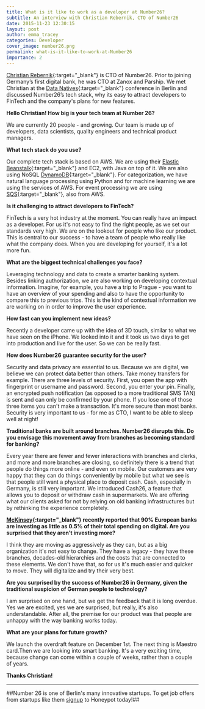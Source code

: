 ```yaml
---
title: What is it like to work as a developer at Number26? 
subtitle: An interview with Christian Rebernik, CTO of Number26   
date: 2015-11-23 12:30:15
layout: post
author: emma_tracey
categories: Developer
cover_image: number26.png
permalink: what-is-it-like-to-work-at-Number26
importance: 2
---
```



[Christian Rebernik][1]{:target="_blank"} is CTO of Number26. Prior to joining Germany’s first digital bank, he was CTO  at Zanox and Parship. We met Christian at the [Data Natives][2]{:target="_blank"} conference in Berlin and discussed Number26’s tech stack, why its easy to attract developers to FinTech and the company's plans for new features.

**Hello Christian! How big is your tech team at Number 26?**
 
We are currently 20 people - and growing. Our team is made up of developers, data scientists, quality engineers and technical product managers.

**What tech stack do you use?**

Our complete tech stack is based on AWS. We are using their [Elastic Beanstalk][3]{:target="_blank"} and  EC2, with Java on top of it. We are also using NoSQL [DynamoDB][4]{:target="_blank"}. For categorization, we have natural language processing using Python and for machine learning we are using the services of AWS. For event processing we are using [SQS][5]{:target="_blank"}, also from AWS.

**Is it challenging to attract developers to FinTech?** 

FinTech is a very hot industry at the moment. You can really have an impact as a developer. For us it's not easy to find the right people, as we set our standards very high. We are on the lookout for people who like our product. This is central to our success - to have a team of people who really like what the company does. When you are developing for yourself, it's a lot more fun. 

**What are the biggest technical challenges you face?** 

Leveraging technology and data to create a smarter banking system. Besides linking authorization, we are also working on developing contextual information. Imagine, for example, you have a trip to Prague - you want to have an overview of your spending and also to have the opportunity to compare this to previous trips. This is the kind of contextual information we are working on in order to improve the user experience. 

**How fast can you implement new ideas?** 

Recently a developer came up with the idea of 3D touch, similar to what we have seen on the iPhone. We looked into it and it took us two days to get into production and live for the user. So we can be really fast.

**How does Number26 guarantee security for the user?**

Security and data privacy are essential to us. Because we are digital, we believe we can protect data better than others. Take money transfers for example. There are three levels of security. First, you open the app with fingerprint or username and password. Second, you enter your pin. Finally, an encrypted push notification (as opposed to a more traditional SMS TAN) is sent and can only be confirmed by your phone.  If you lose one of those three items you can't make a transaction. It's more secure than most banks. Security is very important to us - for me as CTO, I want to be able to sleep well at night!

**Traditional banks are built around branches. Number26 disrupts this. Do you envisage this movement away from branches as becoming standard for banking?**
 
Every year there are fewer and fewer interactions with branches and clerks, and more and more branches are closing, so definitely there is a trend that people do things more online - and even on mobile. Our customers are very happy that they can do things conveniently by mobile but what we see is that people still want a physical place to deposit cash. Cash, especially in Germany, is still very important. We introduced Cash26, a feature that allows you to deposit or withdraw cash in supermarkets. We are offering what our clients asked for not by relying on old banking infrastructures but by rethinking the experience completely.

**[McKinsey][6]{:target="_blank"} recently reported that 90% European banks are investing as little as 0.5% of their total spending on digital. Are you surprised that they aren’t investing more?**   

I think they are moving as aggressively as they can, but as a big organization it's not easy to change. They have a legacy - they have these branches, decades-old hierarchies and the costs that are connected to these elements. We don't have that, so for us it's much easier and quicker to move. They will digitalize and try their very best. 

**Are you surprised by the success of Number26 in Germany, given the traditional suspicion of German people to technology?**

I am surprised on one hand, but we get the feedback that it is long overdue. Yes we are excited, yes we are surprised, but really, it's also understandable. After all, the premise for our product was that people are unhappy with the way banking works today.

**What are your plans for future growth?**

We launch the overdraft feature on December 1st. The next thing is Maestro card.Then we are looking into smart banking. It's a very exciting time, because change can come within a couple of weeks, rather than a couple of years. 

**Thanks Christian!**

* * *

##Number 26 is one of Berlin's many innovative startups. To get job offers from startups like them [signup][7] to Honeypot today!## 

[1]: https://www.linkedin.com/in/crebernik 
[2]: http://datanatives.io "Data Natives Conference"
[3]: http://blog.redowlanalytics.com/post/64115269978/amazons-elastic-beanstalk-the-good-the-bad-and-the "The pros and cons of Elastic Beanstalk"
[4]: http://www.networkworld.com/article/2932313/cloud-computing/how-amazon-s-dynamodb-helped-reinvent-databases.html "How DynamoDB helped reinvent databases"
[5]: http://docs.aws.amazon.com/AWSSimpleQueueService/latest/SQSDeveloperGuide/Welcome.html "SQS Developer Guide"
[6]: http://www.mckinsey.com/insights/business_technology/the_rise_of_the_digital_bank "McKinsey Digital Banking Report"
[7]: https://www.honeypot.io/invite_requests/new?source=blog "Sign-up"